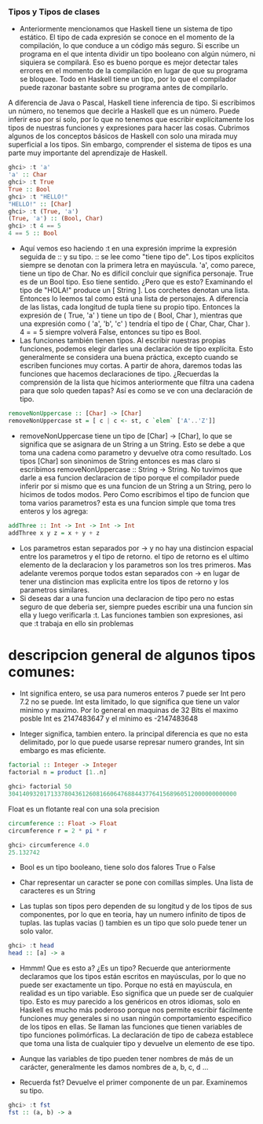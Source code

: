 ### Tipos y Tipos de clases

- Anteriormente mencionamos que Haskell tiene un sistema de tipo estático. El tipo de cada expresión se conoce en el momento de la compilación, lo que conduce a un código más seguro. Si escribe un programa en el que intenta dividir un tipo booleano con algún número, ni siquiera se compilará. Eso es bueno porque es mejor detectar tales errores en el momento de la compilación en lugar de que su programa se bloquee. Todo en Haskell tiene un tipo, por lo que el compilador puede razonar bastante sobre su programa antes de compilarlo.

A diferencia de Java o Pascal, Haskell tiene inferencia de tipo. Si escribimos un número, no tenemos que decirle a Haskell que es un número. Puede inferir eso por sí solo, por lo que no tenemos que escribir explícitamente los tipos de nuestras funciones y expresiones para hacer las cosas. Cubrimos algunos de los conceptos básicos de Haskell con solo una mirada muy superficial a los tipos. Sin embargo, comprender el sistema de tipos es una parte muy importante del aprendizaje de Haskell.

```Haskell
ghci> :t 'a'  
'a' :: Char  
ghci> :t True  
True :: Bool  
ghci> :t "HELLO!"  
"HELLO!" :: [Char]  
ghci> :t (True, 'a')  
(True, 'a') :: (Bool, Char)  
ghci> :t 4 == 5  
4 == 5 :: Bool
```

- Aquí vemos eso haciendo :t en una expresión imprime la expresión seguida de :: y su tipo. :: se lee como "tiene tipo de". Los tipos explícitos siempre se denotan con la primera letra en mayúscula. 'a', como parece, tiene un tipo de Char. No es difícil concluir que significa personaje. True es de un Bool tipo. Eso tiene sentido. ¿Pero que es esto? Examinando el tipo de "HOLA!" produce un [ String ]. Los corchetes denotan una lista. Entonces lo leemos tal como está una lista de personajes. A diferencia de las listas, cada longitud de tupla tiene su propio tipo. Entonces la expresión de ( True, 'a' ) tiene un tipo de ( Bool, Char ), mientras que una expresión como ( 'a', 'b', 'c' ) tendría el tipo de ( Char, Char, Char ). 4 = = 5 siempre volverá False, entonces su tipo es Bool.
- Las funciones también tienen tipos. Al escribir nuestras propias funciones, podemos elegir darles una declaración de tipo explícita. Esto generalmente se considera una buena práctica, excepto cuando se escriben funciones muy cortas. A partir de ahora, daremos todas las funciones que hacemos declaraciones de tipo. ¿Recuerdas la comprensión de la lista que hicimos anteriormente que filtra una cadena para que solo queden tapas? Así es como se ve con una declaración de tipo.

```Haskell
removeNonUppercase :: [Char] -> [Char]  
removeNonUppercase st = [ c | c <- st, c `elem` ['A'..'Z']]
```
- removeNonUppercase tiene un tipo de [Char] -> [Char], lo que se significa que se asignara de un String a un String. Esto se debe a que toma una cadena como parametro y devuelve otra como resultado. Los tipos [Char] son sinonimos de String entonces es mas claro si escribimos removeNonUppercase :: String -> String. No tuvimos que darle a esa funcion declaracion de tipo porque el compilador puede inferir por si mismo que es una funcion de un String a un String, pero lo hicimos de todos modos. Pero Como escribimos el tipo de funcion que toma varios parametros? esta es una funcion simple que toma tres enteros y los agrega:

```Haskell
addThree :: Int -> Int -> Int -> Int  
addThree x y z = x + y + z  
```
- Los parametros estan separados por -> y no hay una distincion espacial entre los parametros y el tipo de retorno. el tipo de retorno es el ultimo elemento de la declaracion y los parametros son los tres primeros. Mas adelante veremos porque todos estan separados con -> en lugar de tener una distincion mas explicita entre los tipos de retorno y los parametros similares.
- Si deseas dar a una funcion una declaracion de tipo pero no estas seguro de que deberia ser, siempre puedes escribir una una funcion sin ella y luego verificarla :t. Las funciones tambien son expresiones, asi que :t trabaja en ello sin problemas

# descripcion general de algunos tipos comunes:

- Int significa entero, se usa para numeros enteros 7 puede ser Int pero 7.2 no se puede. Int esta limitado, lo que significa que tiene un valor minimo y maximo. Por lo general en maquinas de 32 Bits el maximo posble Int es 2147483647 y el minimo es -2147483648

- Integer significa, tambien entero. la principal diferencia es que no esta delimitado, por lo que puede usarse represar numero grandes, Int sin embargo es mas eficiente.

```Haskell
factorial :: Integer -> Integer  
factorial n = product [1..n]
```

```Haskell
ghci> factorial 50  
30414093201713378043612608166064768844377641568960512000000000000  
```
Float es un flotante real con una sola precision 

```Haskell
circumference :: Float -> Float  
circumference r = 2 * pi * r
```
```Haskell
ghci> circumference 4.0  
25.132742
```
- Bool es un tipo booleano, tiene solo dos falores True o False

- Char representar un caracter se pone con comillas simples. Una lista de caracteres es un String

- Las tuplas son tipos pero dependen de su longitud y de los tipos de sus componentes, por lo que en teoria, hay un numero infinito de tipos de tuplas. las tuplas vacias () tambien es un tipo que solo puede tener un solo valor.

```Haskell
ghci> :t head  
head :: [a] -> a  
```
- Hmmm! Que es esto a? ¿Es un tipo? Recuerde que anteriormente declaramos que los tipos están escritos en mayúsculas, por lo que no puede ser exactamente un tipo. Porque no está en mayúscula, en realidad es un tipo variable. Eso significa que un puede ser de cualquier tipo. Esto es muy parecido a los genéricos en otros idiomas, solo en Haskell es mucho más poderoso porque nos permite escribir fácilmente funciones muy generales si no usan ningún comportamiento específico de los tipos en ellas. Se llaman las funciones que tienen variables de tipo funciones polimórficas. La declaración de tipo de cabeza establece que toma una lista de cualquier tipo y devuelve un elemento de ese tipo.

- Aunque las variables de tipo pueden tener nombres de más de un carácter, generalmente les damos nombres de a, b, c, d …

- Recuerda fst? Devuelve el primer componente de un par. Examinemos su tipo.

```Haskell
ghci> :t fst  
fst :: (a, b) -> a  
```




